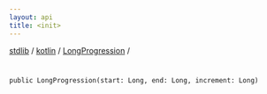 ```yaml
---
layout: api
title: <init>
---
```

[stdlib](../../index.html) / [kotlin](../index.html) / [LongProgression](index.html) / [<init>](_init_.html)

# <init>

```
public LongProgression(start: Long, end: Long, increment: Long)
```
